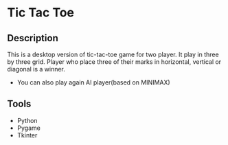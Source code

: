 # Tic Tac Toe

## Description

This is a desktop version of tic-tac-toe game for two player. It play in three by three grid. Player who place three of their marks in horizontal, vertical or diagonal is a winner.
- You can also play again AI player(based on MINIMAX)

## Tools

- Python
- Pygame
- Tkinter